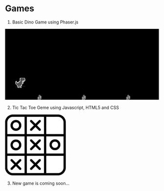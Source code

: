 # Games

1. Basic Dino Game using Phaser.js

 ![Dino Game](images/screenshot_dino.png)

2. Tic Tac Toe Geme using Javascript, HTML5 and CSS
 
  <img src="images/tic_tac_toe.png" alt="Tic Tac Toe Game" style="width:200px;"/>
  
3. New game is coming soon...
